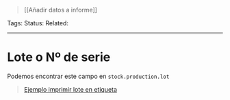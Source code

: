 > [[Añadir datos a informe]]

Tags: 
Status: 
Related: 

___

# Lote o Nº de serie

Podemos encontrar este campo en `stock.production.lot`

> [Ejemplo imprimir lote en etiqueta](https://github.com/puntsistemes/ajsignes_odoo/pull/12/commits/78e0be19b1d7d04919ff926798a7046eb28b7ac0#diff-95bdd53e5aeb748c099ffeab943ec8dc843a14a9f3bb39c49cd6cd0b14793fa3)
